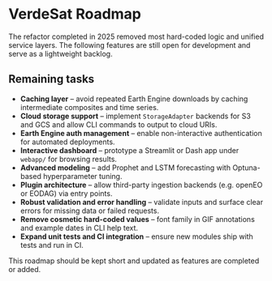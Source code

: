 # VerdeSat Roadmap

The refactor completed in 2025 removed most hard-coded logic and unified
service layers. The following features are still open for development
and serve as a lightweight backlog.

## Remaining tasks

- **Caching layer** – avoid repeated Earth Engine downloads by caching
  intermediate composites and time series.
- **Cloud storage support** – implement `StorageAdapter` backends for
  S3 and GCS and allow CLI commands to output to cloud URIs.
- **Earth Engine auth management** – enable non-interactive
  authentication for automated deployments.
- **Interactive dashboard** – prototype a Streamlit or Dash app under
  `webapp/` for browsing results.
- **Advanced modeling** – add Prophet and LSTM forecasting with
  Optuna-based hyperparameter tuning.
- **Plugin architecture** – allow third-party ingestion backends (e.g.
  openEO or EODAG) via entry points.
- **Robust validation and error handling** – validate inputs and surface
  clear errors for missing data or failed requests.
- **Remove cosmetic hard-coded values** – font family in GIF
  annotations and example dates in CLI help text.
- **Expand unit tests and CI integration** – ensure new modules ship
  with tests and run in CI.

This roadmap should be kept short and updated as features are completed
or added.
